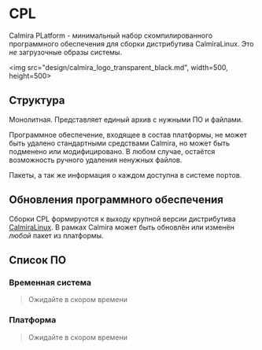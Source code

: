 # CPL
Calmira PLatform - минимальный набор скомпилированного программного обеспечения для сборки дистрибутива CalmiraLinux. Это *не* загрузочные образы системы.

<img src="design/calmira_logo_transparent_black.md", width=500, height=500></img>

## Структура
Монолитная. Представляет единый архив с нужными ПО и файлами.

Программное обеспечение, входящее в состав платформы, не может быть удалено стандартными средствами Calmira, но может быть подменено или модифицировано. В любом случае, остаётся возможность ручного удаления ненужных файлов.

Пакеты, а так же информация о каждом доступна в системе портов.

## Обновления программного обеспечения
Сборки CPL формируются к выходу крупной версии дистрибутива [CalmiraLinux](https://github.com/CalmiraLinux/CalmiraLinux). В рамках Calmira может быть обновлён или изменён *любой* пакет из платформы.

## Список ПО
### Временная система
> Ожидайте в скором времени

### Платформа
> Ожидайте в скором времени


